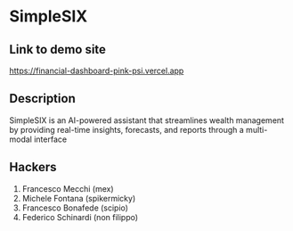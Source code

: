 # SimpleSIX

## Link to demo site

https://financial-dashboard-pink-psi.vercel.app

## Description

SimpleSIX is an AI-powered assistant that streamlines wealth management by providing real-time insights, forecasts, and reports through a multi-modal interface

## Hackers
1. Francesco Mecchi (mex)
1. Michele Fontana (spikermicky)
1. Francesco Bonafede (scipio)
1. Federico Schinardi (non filippo)
